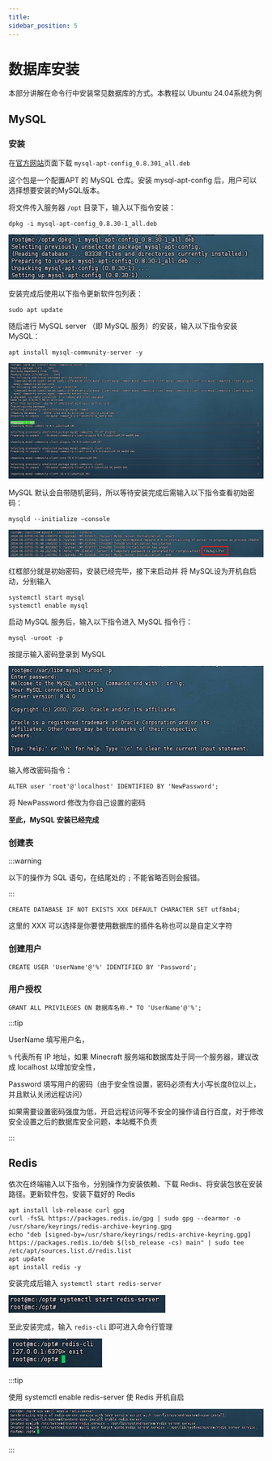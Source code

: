 ```yaml
---
title: 
sidebar_position: 5
---
```


# 数据库安装

本部分讲解在命令行中安装常见数据库的方式。本教程以 Ubuntu 24.04系统为例

## MySQL

### 安装

在[官方网站](https://dev.mysql.com/downloads/repo/apt/)页面下载 `mysql-apt-config_0.8.301_all.deb`

这个包是一个配置APT 的 MySQL 仓库。安装 mysql-apt-config 后，用户可以选择想要安装的MySQL版本。

将文件传入服务器 `/opt` 目录下，输入以下指令安装：

```
dpkg -i mysql-apt-config_0.8.30-1_all.deb
```

![](_images/Linux开服/数据库安装/1.png)

安装完成后使用以下指令更新软件包列表：

```
sudo apt update
```

随后进行 MySQL server （即 MySQL 服务）的安装，输入以下指令安装 MySQL：

```
apt install mysql-community-server -y
```

![](_images/Linux开服/数据库安装/2.png)

MySQL 默认会自带随机密码，所以等待安装完成后需输入以下指令查看初始密码：

```
mysqld --initialize –console
```

![](_images/Linux开服/数据库安装/3.png)

红框部分就是初始密码，安装已经完毕，接下来启动并 将 MySQL设为开机自启动，分别输入

```
systemctl start mysql
systemctl enable mysql
```

启动 MySQL 服务后，输入以下指令进入 MySQL 指令行：

```
mysql -uroot -p
```

按提示输入密码登录到 MySQL

![](_images/Linux开服/数据库安装/4.png)

输入修改密码指令：

```
ALTER user 'root'@'localhost' IDENTIFIED BY 'NewPassword';
```

将 NewPassword 修改为你自己设置的密码

**至此，MySQL 安装已经完成**

### 创建表

:::warning

以下的操作为 SQL 语句，在结尾处的 `;` 不能省略否则会报错。

:::

```
CREATE DATABASE IF NOT EXISTS XXX DEFAULT CHARACTER SET utf8mb4;
```

这里的 XXX 可以选择是你要使用数据库的插件名称也可以是自定义字符

### 创建用户

```
CREATE USER 'UserName'@'%' IDENTIFIED BY 'Password';
```

### 用户授权

```
GRANT ALL PRIVILEGES ON 数据库名称.* TO 'UserName'@'%';
```

:::tip

UserName 填写用户名，

`%` 代表所有 IP 地址，如果 Minecraft 服务端和数据库处于同一个服务器，建议改成 localhost 以增加安全性，

Password 填写用户的密码（由于安全性设置，密码必须有大小写长度8位以上，并且默认关闭远程访问）

如果需要设置密码强度为低，开启远程访问等不安全的操作请自行百度，对于修改安全设置之后的数据库安全问题，本站概不负责

:::

## Redis

依次在终端输入以下指令，分别操作为安装依赖、下载 Redis、将安装包放在安装路径。更新软件包，安装下载好的 Redis

```
apt install lsb-release curl gpg
curl -fsSL https://packages.redis.io/gpg | sudo gpg --dearmor -o /usr/share/keyrings/redis-archive-keyring.gpg
echo "deb [signed-by=/usr/share/keyrings/redis-archive-keyring.gpg] https://packages.redis.io/deb $(lsb_release -cs) main" | sudo tee /etc/apt/sources.list.d/redis.list
apt update
apt install redis -y
```

安装完成后输入 `systemctl start redis-server`

![](_images/Linux开服/数据库安装/5.png)

至此安装完成，输入 `redis-cli` 即可进入命令行管理

![](_images/Linux开服/数据库安装/6.png)

:::tip

使用 systemctl enable redis-server 使 Redis 开机自启

![](_images/Linux开服/数据库安装/7.png)

:::